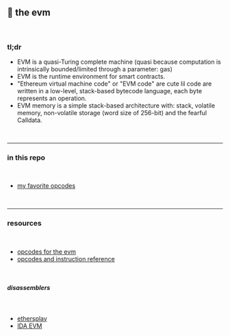 ## 🍱 the evm

<br>

### tl;dr

* EVM is a quasi-Turing complete machine (quasi because computation is intrinsically bounded/limited through a parameter: gas) 
* EVM is the runtime environment for smart contracts.
* "Ethereum virtual machine code" or "EVM code" are cute lil code are written in a low-level, stack-based bytecode language, each byte represents an operation.
* EVM memory is a simple stack-based architecture with: stack, volatile memory, non-volatile storage (word size of 256-bit) and the fearful Calldata.

<br>

---

### in this repo

<br>

* [my favorite opcodes](https://github.com/bt3gl-labs/1337_blockchain_hacker_toolkit/tree/main/evm_and_opcodes)

<br>

---

### resources

<br>

* [opcodes for the evm](https://ethereum.org/en/developers/docs/evm/opcodes/)
* [opcodes and instruction reference](https://github.com/crytic/evm-opcodes)


<br>

##### disassemblers

<br>

* [ethersplay](https://github.com/crytic/ethersplay)
* [IDA EVM](https://github.com/crytic/ida-evm)
